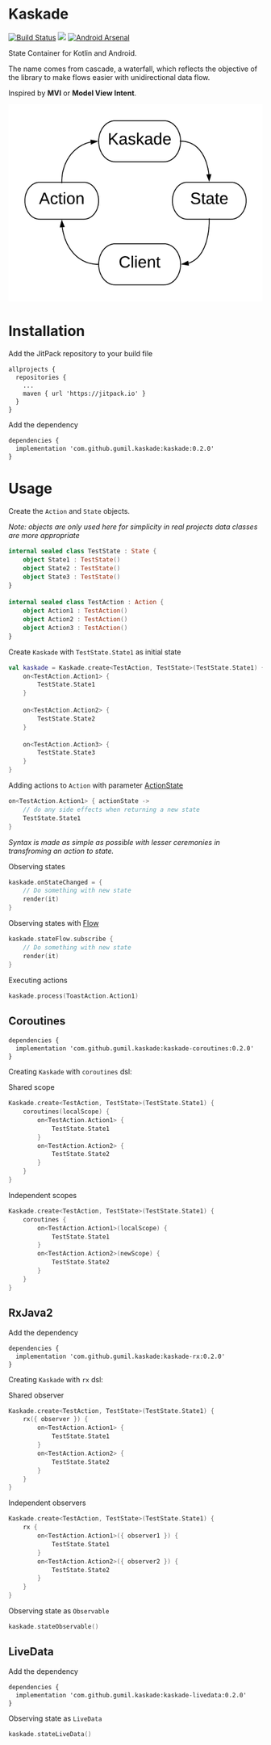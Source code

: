 # Kaskade
[![Build Status](https://travis-ci.org/gumil/Kaskade.svg?branch=master)](https://travis-ci.org/gumil/Kaskade)
[![](https://jitpack.io/v/gumil/Kaskade.svg)](https://jitpack.io/#gumil/Kaskade)
[![Android Arsenal]( https://img.shields.io/badge/Android%20Arsenal-Kaskade-green.svg?style=flat )]( https://android-arsenal.com/details/1/7421 )

State Container for Kotlin and Android.

The name comes from cascade, a waterfall, which reflects the objective of the library to make flows easier with unidirectional data flow.

Inspired by **MVI** or **Model View Intent**.

![Kaskade](art/kaskade.png)

# Installation

Add the JitPack repository to your build file
```
allprojects {
  repositories {
    ...
    maven { url 'https://jitpack.io' }
  }
}
```
Add the dependency
```
dependencies {
  implementation 'com.github.gumil.kaskade:kaskade:0.2.0'
}
```

# Usage
Create the `Action` and `State` objects.

_Note: objects are only used here for simplicity in real projects data classes are more appropriate_

```Kotlin
internal sealed class TestState : State {
    object State1 : TestState()
    object State2 : TestState()
    object State3 : TestState()
}

internal sealed class TestAction : Action {
    object Action1 : TestAction()
    object Action2 : TestAction()
    object Action3 : TestAction()
}
```

Create `Kaskade` with `TestState.State1` as initial state
```Kotlin
val kaskade = Kaskade.create<TestAction, TestState>(TestState.State1) {
    on<TestAction.Action1> {
        TestState.State1
    }

    on<TestAction.Action2> {
        TestState.State2
    }

    on<TestAction.Action3> {
        TestState.State3
    }
}
```

Adding actions to `Action` with parameter [ActionState](kaskade/src/main/kotlin/io/gumil/kaskade/models.kt)
```Kotlin
on<TestAction.Action1> { actionState ->
    // do any side effects when returning a new state
    TestState.State1
}
```
_Syntax is made as simple as possible with lesser ceremonies in transfroming an action to state._

Observing states
```Kotlin
kaskade.onStateChanged = {
    // Do something with new state
    render(it)
}
```

Observing states with [Flow](kaskade/src/main/kotlin/io/gumil/kaskade/flow/Flow.kt)
```Kotlin
kaskade.stateFlow.subscribe {
    // Do something with new state
    render(it)
}
```

Executing actions
```Kotlin
kaskade.process(ToastAction.Action1)
```

## Coroutines
```
dependencies {
  implementation 'com.github.gumil.kaskade:kaskade-coroutines:0.2.0'
}
```

Creating `Kaskade` with `coroutines` dsl:

Shared scope
```Kotlin
Kaskade.create<TestAction, TestState>(TestState.State1) {
    coroutines(localScope) {
        on<TestAction.Action1> {
            TestState.State1
        }
        on<TestAction.Action2> {
            TestState.State2
        }
    }
}
```

Independent scopes
```Kotlin
Kaskade.create<TestAction, TestState>(TestState.State1) {
    coroutines {
        on<TestAction.Action1>(localScope) {
            TestState.State1
        }
        on<TestAction.Action2>(newScope) {
            TestState.State2
        }
    }
}
```

## RxJava2
Add the dependency
```
dependencies {
  implementation 'com.github.gumil.kaskade:kaskade-rx:0.2.0'
}
```

Creating `Kaskade` with `rx` dsl:

Shared observer
```Kotlin
Kaskade.create<TestAction, TestState>(TestState.State1) {
    rx({ observer }) {
        on<TestAction.Action1> {
            TestState.State1
        }
        on<TestAction.Action2> {
            TestState.State2
        }
    }
}
```

Independent observers
```Kotlin
Kaskade.create<TestAction, TestState>(TestState.State1) {
    rx {
        on<TestAction.Action1>({ observer1 }) {
            TestState.State1
        }
        on<TestAction.Action2>({ observer2 }) {
            TestState.State2
        }
    }
}
```

Observing state as `Observable`
```Kotlin
kaskade.stateObservable()
```

## LiveData
Add the dependency
```
dependencies {
  implementation 'com.github.gumil.kaskade:kaskade-livedata:0.2.0'
}
```

Observing state as `LiveData`
```Kotlin
kaskade.stateLiveData()
```
